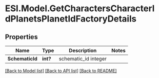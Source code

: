 # ESI.Model.GetCharactersCharacterIdPlanetsPlanetIdFactoryDetails
## Properties

Name | Type | Description | Notes
------------ | ------------- | ------------- | -------------
**SchematicId** | **int?** | schematic_id integer | 

[[Back to Model list]](../README.md#documentation-for-models) [[Back to API list]](../README.md#documentation-for-api-endpoints) [[Back to README]](../README.md)


